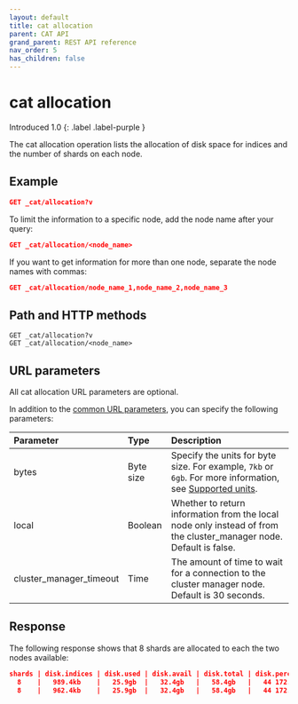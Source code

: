 ```yaml
---
layout: default
title: cat allocation
parent: CAT API
grand_parent: REST API reference
nav_order: 5
has_children: false
---
```


# cat allocation
Introduced 1.0
{: .label .label-purple }

The cat allocation operation lists the allocation of disk space for indices and the number of shards on each node.

## Example

```json
GET _cat/allocation?v
```

To limit the information to a specific node, add the node name after your query:

```json
GET _cat/allocation/<node_name>
```

If you want to get information for more than one node, separate the node names with commas:

```json
GET _cat/allocation/node_name_1,node_name_2,node_name_3
```

## Path and HTTP methods

```
GET _cat/allocation?v
GET _cat/allocation/<node_name>
```

## URL parameters

All cat allocation URL parameters are optional.

In addition to the [common URL parameters]({{site.url}}{{site.baseurl}}/opensearch/rest-api/cat/index), you can specify the following parameters:

Parameter | Type | Description
:--- | :--- | :---
bytes | Byte size | Specify the units for byte size. For example, `7kb` or `6gb`. For more information, see [Supported units]({{site.url}}{{site.baseurl}}/opensearch/units/).
local | Boolean | Whether to return information from the local node only instead of from the cluster_manager node. Default is false.
cluster_manager_timeout | Time | The amount of time to wait for a connection to the cluster manager node. Default is 30 seconds.

## Response

The following response shows that 8 shards are allocated to each the two nodes available:

```json
shards | disk.indices | disk.used | disk.avail | disk.total | disk.percent host | ip          | node
  8    |   989.4kb    |   25.9gb  |   32.4gb   |   58.4gb   |   44 172.18.0.4   | 172.18.0.4  | odfe-node1
  8    |   962.4kb    |   25.9gb  |   32.4gb   |   58.4gb   |   44 172.18.0.3   | 172.18.0.3  | odfe-node2
```
